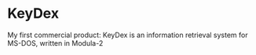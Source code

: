 # KeyDex
My first commercial product: KeyDex is an information retrieval system for MS-DOS, written in Modula-2
